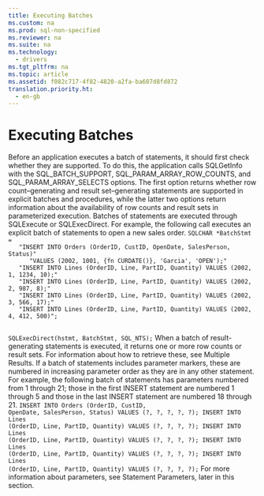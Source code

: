 ```yaml
---
title: Executing Batches
ms.custom: na
ms.prod: sql-non-specified
ms.reviewer: na
ms.suite: na
ms.technology: 
  - drivers
ms.tgt_pltfrm: na
ms.topic: article
ms.assetid: f082c717-4f82-4820-a2fa-ba607d8fd872
translation.priority.ht: 
  - en-gb
---
```

# Executing Batches
<?xml version="1.0" encoding="utf-8"?>
<developerConceptualDocument xmlns="http://ddue.schemas.microsoft.com/authoring/2003/5" xmlns:xlink="http://www.w3.org/1999/xlink" xmlns:xsi="http://www.w3.org/2001/XMLSchema-instance" xsi:schemaLocation="http://ddue.schemas.microsoft.com/authoring/2003/5 http://dduestorage.blob.core.windows.net/ddueschema/developer.xsd">
  <introduction>
    <para>Before an application executes a batch of statements, it should first check whether they are supported. To do this, the application calls <legacyBold>SQLGetInfo</legacyBold> with the SQL_BATCH_SUPPORT, SQL_PARAM_ARRAY_ROW_COUNTS, and SQL_PARAM_ARRAY_SELECTS options. The first option returns whether row count–generating and result set–generating statements are supported in explicit batches and procedures, while the latter two options return information about the availability of row counts and result sets in parameterized execution.</para>
    <para>Batches of statements are executed through <legacyBold>SQLExecute</legacyBold> or <legacyBold>SQLExecDirect</legacyBold>. For example, the following call executes an explicit batch of statements to open a new sales order.</para>
    <code>SQLCHAR *BatchStmt =
   "INSERT INTO Orders (OrderID, CustID, OpenDate, SalesPerson, Status)"
      "VALUES (2002, 1001, {fn CURDATE()}, 'Garcia', 'OPEN');"
   "INSERT INTO Lines (OrderID, Line, PartID, Quantity) VALUES (2002, 1, 1234, 10);"
   "INSERT INTO Lines (OrderID, Line, PartID, Quantity) VALUES (2002, 2, 987, 8);"
   "INSERT INTO Lines (OrderID, Line, PartID, Quantity) VALUES (2002, 3, 566, 17);"
   "INSERT INTO Lines (OrderID, Line, PartID, Quantity) VALUES (2002, 4, 412, 500)";

SQLExecDirect(hstmt, BatchStmt, SQL_NTS);</code>
    <para>When a batch of result-generating statements is executed, it returns one or more row counts or result sets. For information about how to retrieve these, see <legacyLink xlink:href="a3c32e4b-8fe7-4a33-ae39-ae664001f315">Multiple Results</legacyLink>.</para>
    <para>If a batch of statements includes parameter markers, these are numbered in increasing parameter order as they are in any other statement. For example, the following batch of statements has parameters numbered from 1 through 21; those in the first <legacyBold>INSERT</legacyBold> statement are numbered 1 through 5 and those in the last <legacyBold>INSERT</legacyBold> statement are numbered 18 through 21.</para>
    <code>INSERT INTO Orders (OrderID, CustID, OpenDate, SalesPerson, Status)
   VALUES (?, ?, ?, ?, ?);
INSERT INTO Lines (OrderID, Line, PartID, Quantity) VALUES (?, ?, ?, ?);
INSERT INTO Lines (OrderID, Line, PartID, Quantity) VALUES (?, ?, ?, ?);
INSERT INTO Lines (OrderID, Line, PartID, Quantity) VALUES (?, ?, ?, ?);
INSERT INTO Lines (OrderID, Line, PartID, Quantity) VALUES (?, ?, ?, ?);</code>
    <para>For more information about parameters, see <legacyLink xlink:href="58d5b166-2578-4699-a560-1f1e6d86c49a">Statement Parameters</legacyLink>, later in this section.</para>
  </introduction>
  <relatedTopics />
</developerConceptualDocument>